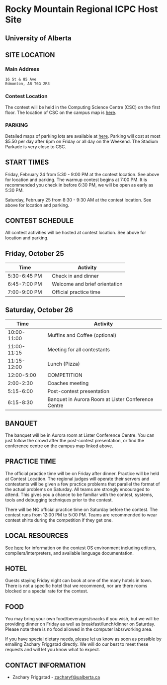 # Rocky Mountain Regional ICPC Host Site

## University of Alberta

## SITE LOCATION

### Main Address

```
16 St & 85 Ave
Edmonton, AB T6G 2R3
```

### Contest Location

The contest will be held in the Computing Science Centre (CSC) on the first floor. The location of CSC on the campus map is [here](https://www.ualberta.ca/maps?l=53.526927,-113.52725900000002&z=17&campus=north_campus&b=csc).

### PARKING

Detailed maps of parking lots are available at [here](https://www.ualberta.ca/parking-services). Parking will cost at most $5.50 per day after 6pm on Friday or all day on the Weekend. The Stadium Parkade is very close to CSC.

## START TIMES

Friday, February 24 from 5:30 - 9:00 PM at the contest location. See above for location and parking. The warmup contest begins at 7:00 PM. It is recommended you check in before 6:30 PM, we will be open as early as 5:30 PM.

Saturday, February 25 from 8:30 - 9:30 AM at the contest location. See above for location and parking.

## CONTEST SCHEDULE

All contest activities will be hosted at contest location. See above for location and parking.

## Friday, October 25

| Time         |     | Activity                      |
| ------------ | --- | ----------------------------- |
| 5:30-6:45 PM |     | Check in and dinner           |
| 6:45-7:00 PM |     | Welcome and brief orientation |
| 7:00-9:00 PM |     | Official practice time        |

## Saturday, October 26

| Time       |     | Activity                              |
| ---------- | --- | ------------------------------------- |
| 10:00-11:00 |     | Muffins and Coffee (optional)                 |
| 11:00-11:15 |     | Meeting for all contestants           |
| 11:15-12:00 |    | Lunch (Pizza) |
| 12:00-5:00 |     | COMPETITION |
| 2:00-2:30 |     | Coaches meeting                       |
| 5:15-6:00  |     | Post-contest presentation         |
| 6:15-8:30 |     | Banquet in Aurora Room at Lister Conference Centre |

## BANQUET
The banquet will be in Aurora room at Lister Conference Centre. You can just follow the crowd after the post-contest presentation, or find the conference centre on the campus map linked above.


## PRACTICE TIME

The official practice time will be on Friday after dinner. Practice will be held at Contest Location. The regional judges will operate their servers and contestants will be given a few practice problems that parallel the format of the actual problems on Saturday. All teams are strongly encouraged to attend. This gives you a chance to be familiar with the contest, systems, tools and debugging techniques prior to the contest.

There will be NO official practice time on Saturday before the contest.
The contest runs from 12:00 PM to 5:00 PM. Teams are recommended to wear contest shirts during the competition if they get one.

## LOCAL RESOURCES

See [here](https://image.icpc.global/pac2022/environment.html) for information on the contest OS environment including editors, compilers/interpreters, and available language documentation.



## HOTEL

Guests staying Friday night can book at one of the many hotels in town. There is not a specific hotel that we recommend, nor are there rooms blocked or a special rate for the contest.

## FOOD

You may bring your own food/beverages/snacks if you wish, but we will be providing dinner on Friday as well as breakfast/lunch/dinner on Saturday. Please note there is no food allowed in the computer labs/working area.

If you have special dietary needs, please let us know as soon as possible by emailing Zachary Friggstad directly. We will do our best to meet these requests and will let you know what to expect.

## CONTACT INFORMATION

-   Zachary Friggstad - [zacharyf@ualberta.ca](mailto:zacharyf@ualberta.ca)
